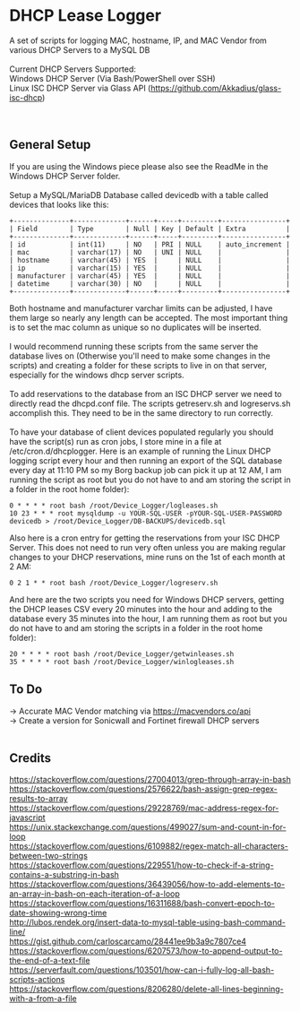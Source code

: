 # DHCP Lease Logger
A set of scripts for logging MAC, hostname, IP, and MAC Vendor from various DHCP Servers to a MySQL DB
<br><br>
Current DHCP Servers Supported:<br>
Windows DHCP Server (Via Bash/PowerShell over SSH)<br>
Linux ISC DHCP Server via Glass API (https://github.com/Akkadius/glass-isc-dhcp)<br>
<br><br>
## General Setup<br>
If you are using the Windows piece please also see the ReadMe in the Windows DHCP Server folder.<br><br>
Setup a MySQL/MariaDB Database called devicedb with a table called devices that looks like this:<br>
```
+--------------+-------------+------+-----+---------+----------------+
| Field        | Type        | Null | Key | Default | Extra          |
+--------------+-------------+------+-----+---------+----------------+
| id           | int(11)     | NO   | PRI | NULL    | auto_increment |
| mac          | varchar(17) | NO   | UNI | NULL    |                |
| hostname     | varchar(45) | YES  |     | NULL    |                |
| ip           | varchar(15) | YES  |     | NULL    |                |
| manufacturer | varchar(45) | YES  |     | NULL    |                |
| datetime     | varchar(30) | NO   |     | NULL    |                |
+--------------+-------------+------+-----+---------+----------------+
```
Both hostname and manufacturer varchar limits can be adjusted, I have them large so nearly any length can be accepted. The most important thing is to set the mac column as unique so no duplicates will be inserted.<br><br>
I would recommend running these scripts from the same server the database lives on (Otherwise you'll need to make some changes in the scripts) and creating a folder for these scripts to live in on that server, especially for the windows dhcp server scripts.<br><br>
To add reservations to the database from an ISC DHCP server we need to directly read the dhcpd.conf file. The scripts getreserv.sh and logreservs.sh accomplish this. They need to be in the same directory to run correctly.<br><br>
To have your database of client devices populated regularly you should have the script(s) run as cron jobs, I store mine in a file at /etc/cron.d/dhcplogger. Here is an example of running the Linux DHCP logging script every hour and then running an export of the SQL database every day at 11:10 PM so my Borg backup job can pick it up at 12 AM, I am running the script as root but you do not have to and am storing the script in a folder in the root home folder):
```
0 * * * * root bash /root/Device_Logger/logleases.sh
10 23 * * * root mysqldump -u YOUR-SQL-USER -pYOUR-SQL-USER-PASSWORD devicedb > /root/Device_Logger/DB-BACKUPS/devicedb.sql
```
Also here is a cron entry for getting the reservations from your ISC DHCP Server. This does not need to run very often unless you are making regular changes to your DHCP reservations, mine runs on the 1st of each month at 2 AM:
```
0 2 1 * * root bash /root/Device_Logger/logreserv.sh
```

And here are the two scripts you need for Windows DHCP servers, getting the DHCP leases CSV every 20 minutes into the hour and adding to the database every 35 minutes into the hour, I am running them as root but you do not have to and am storing the scripts in a folder in the root home folder):
```
20 * * * * root bash /root/Device_Logger/getwinleases.sh
35 * * * * root bash /root/Device_Logger/winlogleases.sh
```
## To Do <br>
-> Accurate MAC Vendor matching via https://macvendors.co/api <br>
-> Create a version for Sonicwall and Fortinet firewall DHCP servers<br>
<br>
## Credits<br>
https://stackoverflow.com/questions/27004013/grep-through-array-in-bash<br>
https://stackoverflow.com/questions/2576622/bash-assign-grep-regex-results-to-array<br>
https://stackoverflow.com/questions/29228769/mac-address-regex-for-javascript<br>
https://unix.stackexchange.com/questions/499027/sum-and-count-in-for-loop<br>
https://stackoverflow.com/questions/6109882/regex-match-all-characters-between-two-strings<br>
https://stackoverflow.com/questions/229551/how-to-check-if-a-string-contains-a-substring-in-bash<br>
https://stackoverflow.com/questions/36439056/how-to-add-elements-to-an-array-in-bash-on-each-iteration-of-a-loop<br>
https://stackoverflow.com/questions/16311688/bash-convert-epoch-to-date-showing-wrong-time<br>
http://lubos.rendek.org/insert-data-to-mysql-table-using-bash-command-line/<br>
https://gist.github.com/carloscarcamo/28441ee9b3a9c7807ce4<br>
https://stackoverflow.com/questions/6207573/how-to-append-output-to-the-end-of-a-text-file<br>
https://serverfault.com/questions/103501/how-can-i-fully-log-all-bash-scripts-actions<br>
https://stackoverflow.com/questions/8206280/delete-all-lines-beginning-with-a-from-a-file<br>
